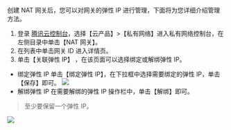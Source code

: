 创建 NAT 网关后，您可以对网关的弹性 IP 进行管理，下面将为您详细介绍管理方法。
1. 	登录 [腾讯云控制台](https://console.cloud.tencent.com/)，选择【云产品】>【私有网络】进入私有网络控制台，在左侧目录中单击【NAT 网关】。
2. 	在列表中单击网关 ID 进入详情页。
3. 	单击【关联弹性 IP】 ，在该页面可以选择绑定或解绑弹性 IP。
 - 绑定弹性 IP
 单击【绑定弹性 IP】，在下拉框中选择需要绑定的弹性 IP，单击【保存】即可。
 ![](https://main.qcloudimg.com/raw/3e7dfc90ae287397ec5c36342b990915.png)
 - 解绑弹性 IP
 在需要解绑的弹性 IP 操作栏中，单击【解绑】即可。
 >至少要保留一个弹性 IP。
 >
 ![](https://main.qcloudimg.com/raw/d0f7274dc7492481e4282a8cd20c1d38.png)
